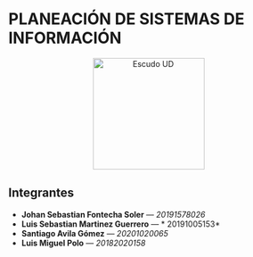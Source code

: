 # PLANEACIÓN DE SISTEMAS DE INFORMACIÓN

<p align="center">
  <img src="https://github.com/user-attachments/assets/2a0accd5-60e7-4c80-80f2-6c001a051e9d" alt="Escudo UD" width="200">
</p>

## Integrantes
 
- **Johan Sebastian Fontecha Soler** — *20191578026*
- **Luis Sebastian Martinez Guerrero** — * 20191005153*
- **Santiago Avila Gómez** — *20201020065* 
- **Luis Miguel Polo** — *20182020158*
